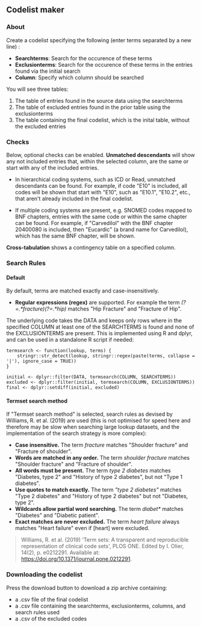 ## Codelist maker

### About

Create a codelist specifying the following (enter terms separated by a new line) :

-   **Searchterms**: Search for the occurence of these terms
-   **Exclusionterms**: Search for the occurence of these terms in the entries found via the initial search
-   **Column**: Specify which column should be searched

You will see three tables:

1.  The table of entries found in the source data using the searchterms
2.  The table of excluded entries found in the prior table using the exclusionterms
3.  The table containing the final codelist, which is the inital table, without the excluded entries

### Checks

Below, optional checks can be enabled. **Unmatched descendants** will show any not included entries that, within the selected column, are the same or start with any of the included entries.

-   In hierarchical coding systems, such as ICD or Read, unmatched descendants can be found. For example, if code "E10" is included, all codes will be shown that start with "E10", such as "E10.1", "E10.2", etc., that aren't already included in the final codelist.

-   If multiple coding systems are present, e.g. SNOMED codes mapped to BNF chapters, entries with the same code or within the same chapter can be found. For example, if "Carvedilol" with the BNF chapter 20400080 is included, then "Eucardic" (a brand name for Carvedilol), which has the same BNF chapter, will be shown.

**Cross-tabulation** shows a contingency table on a specified column.

### Search Rules

#### Default

By default, terms are matched exactly and case-insensitively. 
-   **Regular expressions (regex)** are supported. For example the term _(?=.*fracture)(?=.*hip)_ matches "Hip Fracture" and "Fracture of Hip".

The underlying code takes the DATA and keeps only rows where in the specified COLUMN at least one of the SEARCHTERMS is found and none of the EXCLUSIONTERMS are present. This is implemented using R and dplyr, and can be used in a standalone R script if needed:

```         
termsearch <- function(lookup, terms) {
    stringr::str_detect(lookup, stringr::regex(paste(terms, collapse = '|'), ignore_case = TRUE))
}

initial <- dplyr::filter(DATA, termsearch(COLUMN, SEARCHTERMS))
excluded <- dplyr::filter(initial, termsearch(COLUMN, EXCLUSIONTERMS))
final <- dplyr::setdiff(initial, excluded)
```

#### Termset search method

If "Termset search method" is selected, search rules as devised by Williams, R. et al. (2019) are used (this is not optimised for speed here and therefore may be slow when searching large lookup datasets, and the implementation of the search strategy is more complex):

-   **Case insensitive.** The term _fracture_ matches "Shoulder fracture" and "Fracture of shoulder".
-   **Words are matched in any order.** The term _shoulder fracture_ matches "Shoulder fracture" and "Fracture of shoulder".
-   **All words must be present.** The term _type 2 diabetes_ matches "Diabetes, type 2" and "History of type 2 diabetes", but not "Type 1 diabetes".
-   **Use quotes to match exactly.** The term _"type 2 diabetes"_ matches "Type 2 diabetes" and "History of type 2 diabetes" but not "Diabetes, type 2".
-   **Wildcards allow partial word searching.** The term _diabet\*_ matches "Diabetes" and "Diabetic patient".
-   **Exact matches are never excluded.** The term _heart failure_ always matches "Heart failure" even if [heart] were excluded.

> Williams, R. et al. (2019) 'Term sets: A transparent and reproducible representation of clinical code sets', PLOS ONE. Edited by I. Olier, 14(2), p. e0212291. Available at: <https://doi.org/10.1371/journal.pone.0212291>.

### Downloading the codelist

Press the download button to download a zip archive containing:

-   a .csv file of the final codelist
-   a .csv file containing the searchterms, exclusionterms, columns, and search rules used
-   a .csv of the excluded codes
